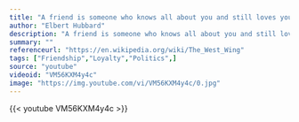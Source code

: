 ```yaml
---
title: "A friend is someone who knows all about you and still loves you."
author: "Elbert Hubbard"
description: "A friend is someone who knows all about you and still loves you. - Elbert Hubbard quotes from GetInspired365.com"
summary: ""
referenceurl: "https://en.wikipedia.org/wiki/The_West_Wing"
tags: ["Friendship","Loyalty","Politics",]
source: "youtube"
videoid: "VM56KXM4y4c"
image: "https://img.youtube.com/vi/VM56KXM4y4c/0.jpg"
---
```


{{< youtube VM56KXM4y4c >}}
